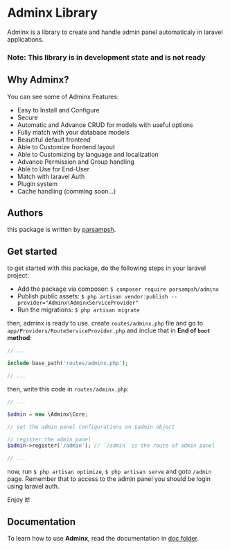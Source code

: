 # Adminx Library
Adminx is a library to create and handle admin panel automaticaly in laravel applications.

### Note: This library is in development state and is not ready

## Why Adminx?
You can see some of Adminx Features:

- Easy to Install and Configure
- Secure
- Automatic and Advance CRUD for models with useful options
- Fully match with your database models
- Beautiful default frontend
- Able to Customize frontend layout
- Able to Customizing by language and localization
- Advance Permission and Group handling
- Able to Use for End-User
- Match with laravel Auth
- Plugin system
- Cache handling (comming soon...)

## Authors
this package is written by [parsampsh](https://github.com/parsampsh).

## Get started
to get started with this package, do the following steps in your laravel project:

- Add the package via composer: `$ composer require parsampsh/adminx`
- Publish public assets: `$ php artisan vendor:publish --provider="Adminx\AdminxServiceProvider"`
- Run the migrations: `$ php artisan migrate`

then, adminx is ready to use. create `routes/adminx.php` file and go to `app/Providers/RouteServiceProvider.php` and inclue that in **End of `boot` method**:

```php
// ...

include base_path('routes/adminx.php');

// ...
```

then, write this code in `routes/adminx.php`:

```php
// ...

$admin = new \Adminx\Core;

// set the admin panel configurations on $admin object

// register the admin panel
$admin->register('/admin'); // `/admin` is the route of admin panel

// ...
```

now, run `$ php artisan optimize`, `$ php artisan serve` and goto `/admin` page. Remember that to access to the admin panel you should be login using laravel auth.

Enjoy it!

## Documentation
To learn how to use **Adminx**, read the documentation in [doc folder](/doc).
